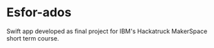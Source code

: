 # Esfor-ados
Swift app developed as final project for IBM's Hackatruck MakerSpace short term course.
